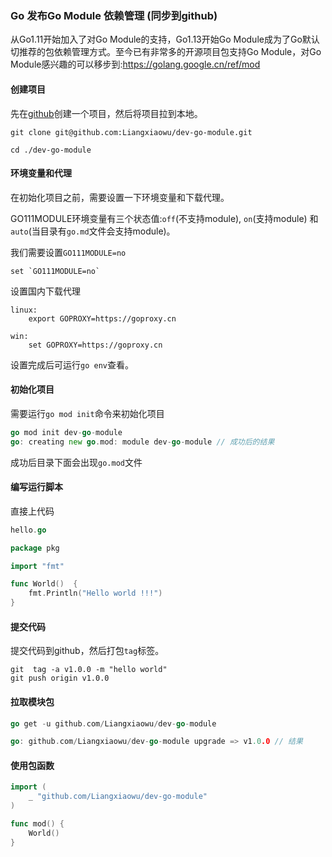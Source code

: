 ### Go 发布Go Module 依赖管理 (同步到github)

从Go1.11开始加入了对Go Module的支持，Go1.13开始Go Module成为了Go默认切推荐的包依赖管理方式。至今已有非常多的开源项目包支持Go Module，对Go Module感兴趣的可以移步到:https://golang.google.cn/ref/mod

#### 创建项目

先在[github](https://github.com/)创建一个项目，然后将项目拉到本地。

```git
git clone git@github.com:Liangxiaowu/dev-go-module.git

cd ./dev-go-module
```

#### 环境变量和代理

在初始化项目之前，需要设置一下环境变量和下载代理。

GO111MODULE环境变量有三个状态值:`off`(不支持module), `on`(支持module) 和 `auto`(当目录有`go.md`文件会支持module)。

我们需要设置`GO111MODULE=no`

```linux
set `GO111MODULE=no`
```

设置国内下载代理

```linux
linux:
	export GOPROXY=https://goproxy.cn

win:
	set GOPROXY=https://goproxy.cn
```

设置完成后可运行`go env`查看。

#### 初始化项目

需要运行`go mod init`命令来初始化项目

```go
go mod init dev-go-module
go: creating new go.mod: module dev-go-module // 成功后的结果
```

成功后目录下面会出现`go.mod`文件

#### 编写运行脚本

直接上代码

```go
hello.go

package pkg

import "fmt"

func World()  {
	fmt.Println("Hello world !!!")
}
```

#### 提交代码

提交代码到github，然后打包`tag`标签。

```git
git  tag -a v1.0.0 -m "hello world"
git push origin v1.0.0
```

#### 拉取模块包

```go
go get -u github.com/Liangxiaowu/dev-go-module

go: github.com/Liangxiaowu/dev-go-module upgrade => v1.0.0 // 结果
```

#### 使用包函数

```go
import (
	_ "github.com/Liangxiaowu/dev-go-module"
)

func mod() {
	World()
}

```

